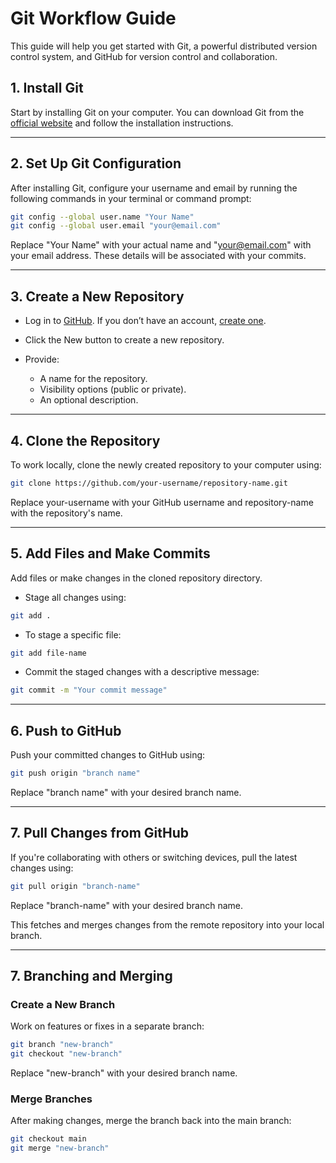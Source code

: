 # Git Workflow Guide

This guide will help you get started with Git, a powerful distributed version control system, and GitHub for version control and collaboration.


## 1. Install Git
Start by installing Git on your computer. You can download Git from the [official website](https://git-scm.com/) and follow the installation instructions.

---

## 2. Set Up Git Configuration
After installing Git, configure your username and email by running the following commands in your terminal or command prompt:

```bash
git config --global user.name "Your Name"
git config --global user.email "your@email.com"
```

Replace "Your Name" with your actual name and "your@email.com" with your email address. These details will be associated with your commits.

---

## 3. Create a New Repository

- Log in to [GitHub](https://github.com/). If you don’t have an account, [create one](https://github.com/join).

- Click the New button to create a new repository.

- Provide:
     - A name for the repository.
     - Visibility options (public or private).
     - An optional description.

---

## 4. Clone the Repository

To work locally, clone the newly created repository to your computer using:

```bash
git clone https://github.com/your-username/repository-name.git
```

Replace your-username with your GitHub username and repository-name with the repository's name.

---

## 5. Add Files and Make Commits

Add files or make changes in the cloned repository directory.

- Stage all changes using:

```bash
git add .
```

- To stage a specific file:

```bash
git add file-name
```

- Commit the staged changes with a descriptive message:


```bash
git commit -m "Your commit message"
```

---

## 6. Push to GitHub

Push your committed changes to GitHub using:

```bash
git push origin "branch name"
```

Replace "branch name" with your desired branch name.

---

## 7. Pull Changes from GitHub

If you're collaborating with others or switching devices, pull the latest changes using:

```bash
git pull origin "branch-name"
```

Replace "branch-name" with your desired branch name.

This fetches and merges changes from the remote repository into your local branch.

---

## 7. Branching and Merging

### Create a New Branch

Work on features or fixes in a separate branch: 

```bash
git branch "new-branch"
git checkout "new-branch"
```

Replace "new-branch" with your desired branch name.

### Merge Branches

After making changes, merge the branch back into the main branch:

```bash
git checkout main
git merge "new-branch"
```
